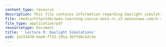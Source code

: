 ```yaml
---
content_type: resource
description: This file contains information regarding daylight simulations.
file: /media/https%3A/open-learning-course-data-rc.s3.amazonaws.com/4-430-daylighting-spring-2012/1e233439dae0ff33195a3bffd6c42c5e_MIT4_430S12_lec09.pdf
file_type: application/pdf
resourcetype: Document
title: ' Lecture 9: Daylight Simulations'
uid: 1e233439-dae0-ff33-195a-3bffd6c42c5e
---
```

